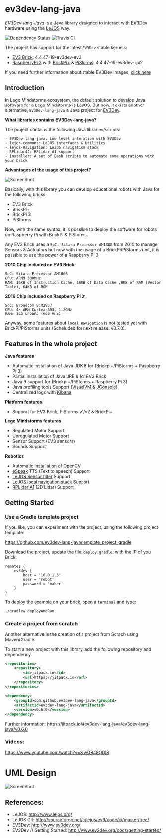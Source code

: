 # ev3dev-lang-java

*EV3Dev-lang-Java* is a Java library designed to interact with [EV3Dev](http://www.ev3dev.org/) hardware using the [LeJOS](http://www.lejos.org/) way.

[![Dependency Status](https://www.versioneye.com/user/projects/5904679be57fd500418cacdc/badge.svg?style=flat-square)](https://www.versioneye.com/user/projects/5904679be57fd500418cacdc)
[![Travis CI](https://travis-ci.org/ev3dev-lang-java/ev3dev-lang-java.svg?branch=develop)](https://travis-ci.org/ev3dev-lang-java/ev3dev-lang-java)

The project has support for the latest `EV3Dev` stable kernels:

- [EV3 Brick](https://education.lego.com/en-us/products/lego-mindstorms-education-ev3-core-set-/5003400): 4.4.47-19-ev3dev-ev3
- [RaspberryPi 3](https://www.raspberrypi.org/products/raspberry-pi-3-model-b/) with [BrickPi+](https://www.dexterindustries.com/brickpi/) & [PiStorms](http://www.mindsensors.com/content/78-pistorms-lego-interface): 4.4.47-19-ev3dev-rpi2

If you need further information about stable EV3Dev images, [click here](http://www.ev3dev.org/news/2017/02/11/ev3dev-jessie-2017-02-11-release/)

## Introduction

In Lego Mindstorms ecosystem, the default solution to develop Java software for a Lego Mindstorms is [LeJOS](http://www.lejos.org/).
But now, it exists another alternative, `EV3Dev-lang-java` a Java project for [EV3Dev](http://www.ev3dev.org/).  
  
**What libraries contains EV3Dev-lang-java?**
  
The project contains the following Java libraries/scripts:
  
    - EV3Dev-lang-java: Low level interation with EV3Dev
    - lejos-commons: LeJOS interfaces & Utilities
    - lejos-navigation: LeJOS navigation stack
    - RPLidar4J: RPLidar A1 support
    - Installer: A set of Bash scripts to automate some operations with your brick

**Advantages of the usage of this project?**

![ScreenShot](https://raw.githubusercontent.com/jabrena/ev3dev-lang-java/master/docs/images/theThreeAmigos.jpg)

Basically, with this library you can develop educational robots with Java for the following bricks:

- EV3 Brick
- BrickPi+
- BrickPi 3
- PiStorms

Now, with the same syntax, it is possible to deploy the software for robots on Raspberry Pi with BrickPi & PiStorms.

Any EV3 Brick uses a `SoC: Sitara Processor AM1808` from 2010 to manage Sensors & Actuators but now with the usage of a 
BrickPi/PiStorms unit, it is possible to use the power of a Raspberry Pi 3.

**2010 Chip included on EV3 Brick:**

``` 
SoC: Sitara Processor AM1808
CPU: ARM9 300MHz
RAM: 16KB of Instruction Cache, 16KB of Data Cache ,8KB of RAM (Vector Table), 64KB of ROM
```

**2016 Chip included on Raspberry Pi 3:**

``` 
SoC: Broadcom BCM2837
CPU: 4× ARM Cortex-A53, 1.2GHz
RAM: 1GB LPDDR2 (900 MHz)
```

Anyway, some features about `local navigation` is not tested yet with BrickPi/PiStorms units 
(Scheluded for next release: v0.7.0).

## Features in the whole project

**Java features**

* Automatic installation of Java JDK 8 for (Brickpi+/PiStorms + Raspberry Pi 3)
* Partial installation of Java JRE 8 for EV3 Brick
* Java 9 support  for (Brickpi+/PiStorms + Raspberry Pi 3)
* Java profiling tools Support ([VisualVM](https://visualvm.java.net/) & [JConsole](http://docs.oracle.com/javase/7/docs/technotes/guides/management/jconsole.html))
* Centralized logs with [Kibana](https://www.elastic.co/products/kibana)

**Platform features**

* Support for EV3 Brick, PiStorms v1/v2 &amp; BrickPi+

**Lego Mindstorms features**

* Regulated Motor Support
* Unregulated Motor Support
* Sensor Support (EV3 sensors)
* Sounds Support

**Robotics**

* Automatic installation of [OpenCV](http://opencv.org/)
* [eSpeak](http://espeak.sourceforge.net/) TTS (Text to speech) Support
* [LeJOS Sensor filter](http://sourceforge.net/p/lejos/wiki/Sensor%20Framework/) Support
* [LeJOS local navigation stack](https://github.com/ev3dev-lang-java/lejos-navigation) Support
* [RPLidar A1](https://github.com/ev3dev-lang-java/RPLidar4J) (2D Lidar) Support

## Getting Started

### Use a Gradle template project

If you like, you can experiment with the project, using the following project template:

https://github.com/ev3dev-lang-java/template_project_gradle

Download the project, update the file: `deploy.gradle`: with the IP of you Brick:

```
remotes {
    ev3dev {
        host = '10.0.1.3'
        user = 'robot'
        password = 'maker'
    }
}
```

To deploy the example on your brick, open a `terminal` and type:

```
./gradlew deployAndRun
```

### Create a project from scratch

Another alternative is the creation of a project from Scrach using Maven/Gradle.

To start a new project with this library, add the following repository and dependency.

```xml
<repositories>
    <repository>
        <id>jitpack.io</id>
        <url>https://jitpack.io</url>
    </repository>
</repositories>
```

``` xml
<dependency>
    <groupId>com.github.ev3dev-lang-java</groupId>
    <artifactId>ev3dev-lang-java</artifactId>
    <version>v0.6.0</version>
</dependency>
```
	
Further information: https://jitpack.io/#ev3dev-lang-java/ev3dev-lang-java/v0.6.0

### Videos:

https://www.youtube.com/watch?v=SIwG848ODI8

# UML Design

![ScreenShot](https://github.com/ev3dev-lang-java/ev3dev-lang-java/raw/develop/docs/uml/graph.png)

## References:

* LeJOS: http://www.lejos.org/
* LeJOS Git: http://sourceforge.net/p/lejos/ev3/code/ci/master/tree/ 
* EV3Dev: http://www.ev3dev.org/
* EV3Dev // Getting Started: http://www.ev3dev.org/docs/getting-started/

